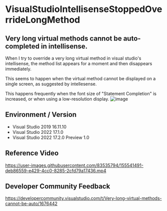 # VisualStudioIntellisenseStoppedOverrideLongMethod

## Very long virtual methods cannot be auto-completed in intellisense.

When I try to override a very long virtual method in visual studio's intellisense, the method list appears for a moment and then disappears immediately.

This seems to happen when the virtual method cannot be displayed on a single screen, as suggested by intellesense.

This happens frequently when the font size of "Statement Completion" is increased, or when using a low-resolution display.
![image](https://user-images.githubusercontent.com/83535794/155533799-563414d3-ad97-46e4-a36f-843e3758d281.png)


## Environment / Version

* Visual Studio 2019 16.11.10
* Visual Studio 2022 17.1.0
* Visual Studio 2022 17.2.0 Preview 1.0

## Reference Video

https://user-images.githubusercontent.com/83535794/155541491-deb86559-e429-4cc0-8285-2cfd79a17436.mp4

## Developer Community Feedback

https://developercommunity.visualstudio.com/t/Very-long-virtual-methods-cannot-be-auto/1676442

